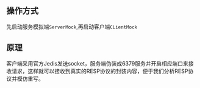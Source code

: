 ## 操作方式
先启动服务模拟端`ServerMock`,再启动客户端`CLientMock`

## 原理
客户端采用官方Jedis发送socket，服务端伪装成6379服务并开启相应端口来接收请求，这样就可以接收到真实的RESP协议的封装内容，便于我们分析RESP协议并模仿重写。